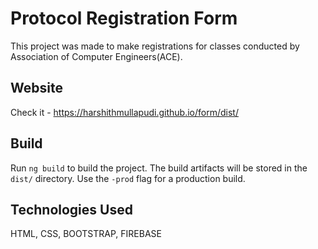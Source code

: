 # Protocol Registration Form

This project was made to make registrations for classes conducted by Association of Computer Engineers(ACE).

## Website

Check it  -  https://harshithmullapudi.github.io/form/dist/

## Build

Run `ng build` to build the project. The build artifacts will be stored in the `dist/` directory. Use the `-prod` flag for a production build.

## Technologies Used

HTML, CSS, BOOTSTRAP, FIREBASE
